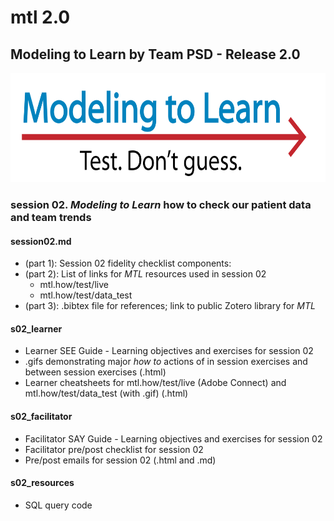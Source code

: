 # mtl 2.0

## Modeling to Learn by Team PSD - Release 2.0

<img src = "https://github.com/lzim/teampsd/blob/master/resources/logos/mtl_testdontguess_sm.png"
     height = "175" width = "650">

### session 02. *Modeling to Learn* how to check our patient data and team trends

#### session02.md

- (part 1): Session 02 fidelity checklist components:
- (part 2): List of links for *MTL* resources used in session 02
  - mtl.how/test/live
  - mtl.how/test/data_test
- (part 3): .bibtex file for references; link to public Zotero library for *MTL*

#### s02_learner

- Learner SEE Guide - Learning objectives and exercises for session 02
- .gifs demonstrating major *how to* actions of in session exercises and between session exercises (.html)
- Learner cheatsheets for mtl.how/test/live (Adobe Connect) and mtl.how/test/data_test (with .gif) (.html)

#### s02_facilitator

- Facilitator SAY Guide - Learning objectives and exercises for session 02
- Facilitator pre/post checklist for session 02
- Pre/post emails for session 02 (.html and .md)

#### s02_resources

- SQL query code
